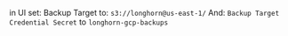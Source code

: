 in UI set:
Backup Target to: `s3://longhorn@us-east-1/` 
And:
`Backup Target Credential Secret` to `longhorn-gcp-backups`